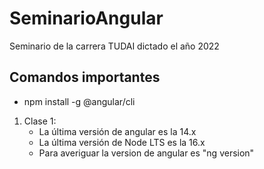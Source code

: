 # SeminarioAngular
Seminario de la carrera TUDAI dictado el año 2022

## Comandos importantes
- npm install -g @angular/cli

1. Clase 1:
    - La última versión de angular es la 14.x
    - La última versión de Node LTS es la 16.x
    - Para averiguar la version de angular es  "ng version"

